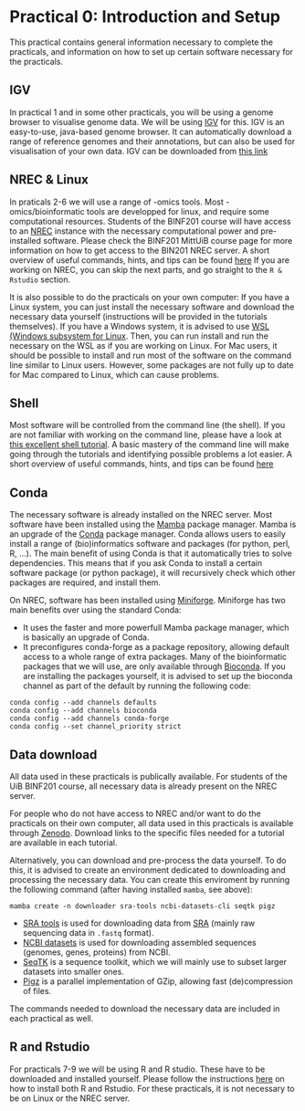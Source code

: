 # Practical 0: Introduction and Setup

This practical contains general information necessary to complete the practicals, 
and information on how to set up certain software necessary for the practicals.

## IGV
In practical 1 and in some other practicals, you will be using a genome browser to visualise genome data. 
We will be using [IGV](https://igv.org/doc/desktop) for this. 
IGV is an easy-to-use, java-based genome browser. 
It can automatically download a range of reference genomes and their annotations, but can also be used for visualisation of your own data.
IGV can be downloaded from [this link](https://igv.org/doc/desktop/#DownloadPage/)

## NREC & Linux
In praticals 2-6 we will use a range of -omics tools. 
Most -omics/bioinformatic tools are developped for linux, and require some computational resources. 
Students of the BINF201 course will have access to an [NREC](https://www.nrec.no/) instance with the necessary computational power and pre-installed software. 
Please check the BINF201 MittUiB course page for more information on how to get access to the BIN201 NREC server.
A short overview of useful commands, hints, and tips can be found [here](../Other/ShellTips.md)
If you are working on NREC, you can skip the next parts, and go straight to the `R & Rstudio` section.

It is also possible to do the practicals on your own computer:
If you have a Linux system, you can just install the necessary software and download the necessary data yourself (instructions will be provided in the tutorials themselves).
If you have a Windows system, it is advised to use [WSL (Windows subsystem for Linux](https://learn.microsoft.com/en-us/windows/wsl/install).
Then, you can run install and run the necessary on the WSL as if you are working on Linux.
For Mac users, it should be possible to install and run most of the software on the command line similar to Linux users.
However, some packages are not fully up to date for Mac compared to Linux, which can cause problems.

## Shell
Most software will be controlled from the command line (the shell).
If you are not familiar with working on the command line, please have a look at [this excellent shell tutorial](https://swcarpentry.github.io/shell-novice/).
A basic mastery of the command line will make going through the tutorials and identifying possible problems a lot easier.
A short overview of useful commands, hints, and tips can be found [here](../Other/ShellTips.md)

## Conda
The necessary software is already installed on the NREC server. 
Most software have been installed using the [Mamba](https://github.com/mamba-org/mamba) package manager.
Mamba is an upgrade of the [Conda](https://docs.conda.io/en/latest/) package manager.
Conda allows users to easily install a range of (bio)informatics software and packages (for python, perl, R, ...). 
The main benefit of using Conda is that it automatically tries to solve dependencies.
This means that if you ask Conda to install a certain software package (or python package), it will recursively check which other packages are required, and install them. 

On NREC, software has been installed using [Miniforge](https://github.com/conda-forge/miniforge).
Miniforge has two main benefits over using the standard Conda:
- It uses the faster and more powerfull Mamba package manager, which is basically an upgrade of Conda. 
- It preconfigures conda-forge as a package repository, allowing default access to a whole range of extra packages.
Many of the bioinformatic packages that we will use, are only available through [Bioconda](https://bioconda.github.io/index.html). 
If you are installing the packages yourself, it is advised to set up the bioconda channel as part of the default by running the following code:

```
conda config --add channels defaults
conda config --add channels bioconda
conda config --add channels conda-forge
conda config --set channel_priority strict
```

## Data download

All data used in these practicals is publically available. 
For students of the UiB BINF201 course, all necessary data is already present on the NREC server.

For people who do not have access to NREC and/or want to do the practicals on their own computer, all data used in this practicals is available through [Zenodo](https://zenodo.org/uploads/13120340).
Download links to the specific files needed for a tutorial are available in each tutorial.

Alternatively, you can download and pre-process the data yourself. 
To do this, it is advised to create an environment dedicated to downloading and processing the necessary data.
You can create this enviroment by running the following command (after having installed `mamba`, see above):

```
mamba create -n downloader sra-tools ncbi-datasets-cli seqtk pigz
```

- [SRA tools](https://github.com/ncbi/sra-tools) is used for downloading data from [SRA](https://www.ncbi.nlm.nih.gov/sra) (mainly raw sequencing data in `.fastq` format).
- [NCBI datasets](https://www.ncbi.nlm.nih.gov/datasets/docs/v2/download-and-install/) is used for downloading assembled sequences (genomes, genes, proteins) from NCBI.
- [SeqTK](https://github.com/lh3/seqtk) is a sequence toolkit, which we will mainly use to subset larger datasets into smaller ones.
- [Pigz](https://github.com/madler/pigz) is a parallel implementation of GZip, allowing fast (de)compression of files.

The commands needed to download the necessary data are included in each practical as well.

## R and Rstudio

For practicals 7-9 we will be using R and R studio. 
These have to be downloaded and installed yourself. 
Please follow the instructions [here](https://posit.co/download/rstudio-desktop/) on how to install both R and Rstudio.
For these practicals, it is not necessary to be on Linux or the NREC server.
